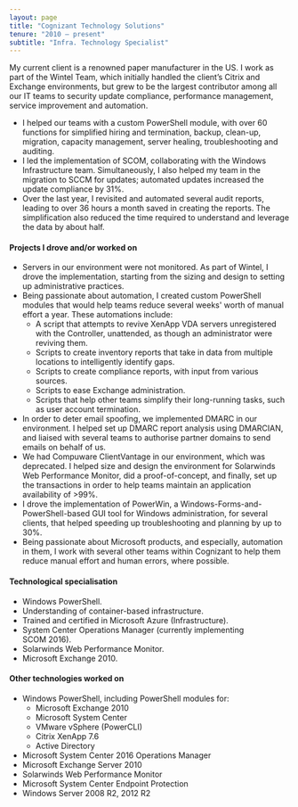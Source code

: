 ```yaml
---
layout: page
title: "Cognizant Technology Solutions"
tenure: "2010 – present"
subtitle: "Infra. Technology Specialist"
---
```


My current client is a renowned paper manufacturer in the US. I work as part of the Wintel Team, which initially handled the client’s Citrix and Exchange environments, but grew to be the largest contributor among all our IT teams to security update compliance, performance management, service improvement and automation.
- I helped our teams with a custom PowerShell module, with over 60 functions for
simplified hiring and termination, backup, clean-up, migration, capacity management, server healing, troubleshooting and auditing.
- I led the implementation of SCOM, collaborating with the Windows Infrastructure team. Simultaneously, I also helped my team in the migration to
SCCM for updates; automated updates increased the update compliance by 31%.
- Over the last year, I revisited and automated several audit reports, leading to over 36 hours a month saved in creating the reports. The simplification also
reduced the time required to understand and leverage the data by about half.
<!--more-->

#### Projects I drove and/or worked on

- Servers in our environment were not monitored. As part of Wintel, I drove the implementation, starting from the sizing and design to setting up administrative practices.
- Being passionate about automation, I created custom PowerShell modules that would help teams reduce several weeks' worth of manual effort a year. These automations include:
  - A script that attempts to revive XenApp VDA servers unregistered with the Controller, unattended, as though an administrator were reviving them.
  - Scripts to create inventory reports that take in data from multiple locations to intelligently identify gaps.
  - Scripts to create compliance reports, with input from various sources.
  - Scripts to ease Exchange administration.
  - Scripts that help other teams simplify their long-running tasks, such as user account termination.
- In order to deter email spoofing, we implemented DMARC in our environment. I helped set up DMARC report analysis using DMARCIAN, and liaised with several teams to authorise partner domains to send emails on behalf of us.
- We had Compuware ClientVantage in our environment, which was deprecated. I helped size and design the environment for Solarwinds Web Performance Monitor, did a proof-of-concept, and finally, set up the transactions in order to help teams maintain an application availability of >99%.
- I drove the implementation of PowerWin, a Windows-Forms-and-PowerShell-based GUI tool for Windows administration, for several clients, that helped speeding up troubleshooting and planning by up to 30%.
- Being passionate about Microsoft products, and especially, automation in them, I work with several other teams within Cognizant to help them reduce manual effort and human errors, where possible.

#### Technological specialisation

- Windows PowerShell.
- Understanding of container-based infrastructure.
- Trained and certified in Microsoft Azure (Infrastructure).
- System Center Operations Manager (currently implementing SCOM&nbsp;2016).
- Solarwinds Web Performance Monitor.
- Microsoft Exchange&nbsp;2010.

#### Other technologies worked on

- Windows PowerShell, including PowerShell modules for:
  - Microsoft Exchange 2010
  - Microsoft System Center
  - VMware vSphere (PowerCLI)
  - Citrix XenApp&nbsp;7.6
  - Active Directory
- Microsoft System Center&nbsp;2016 Operations Manager
- Microsoft Exchange Server&nbsp;2010
- Solarwinds Web Performance Monitor
- Microsoft System Center Endpoint Protection
- Windows Server 2008&nbsp;R2, 2012&nbsp;R2
